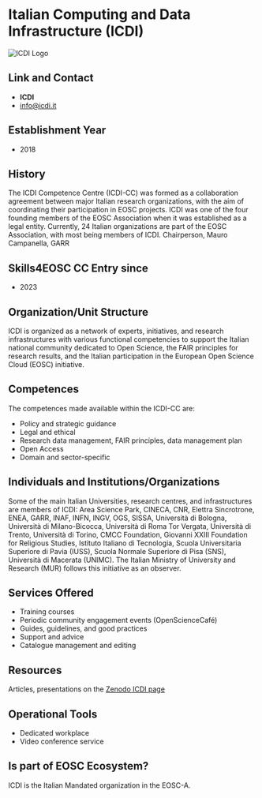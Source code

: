 # Italian Computing and Data Infrastructure (ICDI)

![ICDI Logo](path/to/icdi_logo.png)

## Link and Contact
- **ICDI**
- [info@icdi.it](mailto:info@icdi.it)

## Establishment Year
- 2018

## History
The ICDI Competence Centre (ICDI-CC) was formed as a collaboration agreement between major Italian research organizations, with the aim of coordinating their participation in EOSC projects. ICDI was one of the four founding members of the EOSC Association when it was established as a legal entity. Currently, 24 Italian organizations are part of the EOSC Association, with most being members of ICDI. Chairperson, Mauro Campanella, GARR

## Skills4EOSC CC Entry since
- 2023

## Organization/Unit Structure
ICDI is organized as a network of experts, initiatives, and research infrastructures with various functional competencies to support the Italian national community dedicated to Open Science, the FAIR principles for research results, and the Italian participation in the European Open Science Cloud (EOSC) initiative.

## Competences
The competences made available within the ICDI-CC are:
- Policy and strategic guidance
- Legal and ethical
- Research data management, FAIR principles, data management plan
- Open Access
- Domain and sector-specific

## Individuals and Institutions/Organizations
Some of the main Italian Universities, research centres, and infrastructures are members of ICDI: Area Science Park, CINECA, CNR, Elettra Sincrotrone, ENEA, GARR, INAF, INFN, INGV, OGS, SISSA, Università di Bologna, Università di Milano-Bicocca, Università di Roma Tor Vergata, Università di Trento, Università di Torino, CMCC Foundation, Giovanni XXIII Foundation for Religious Studies, Istituto Italiano di Tecnologia, Scuola Universitaria Superiore di Pavia (IUSS), Scuola Normale Superiore di Pisa (SNS), Università di Macerata (UNIMC). The Italian Ministry of University and Research (MUR) follows this initiative as an observer.

## Services Offered
- Training courses
- Periodic community engagement events (OpenScienceCafé)
- Guides, guidelines, and good practices
- Support and advice
- Catalogue management and editing

## Resources
Articles, presentations on the [Zenodo ICDI page](https://zenodo.org/icdi)

## Operational Tools
- Dedicated workplace
- Video conference service

## Is part of EOSC Ecosystem?
ICDI is the Italian Mandated organization in the EOSC-A.
